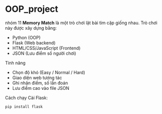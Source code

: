 # OOP_project
nhóm 11
**Memory Match** là một trò chơi lật bài tìm cặp giống nhau. Trò chơi này được xây dựng bằng:
- Python (OOP)
- Flask (Web backend)
- HTML/CSS/JavaScript (Frontend)
- JSON (Lưu điểm số người chơi)

Tính năng
- Chọn độ khó (Easy / Normal / Hard)
- Giao diện web tương tác
- Ghi nhận điểm, số lần đoán
- Lưu điểm cao vào file JSON

Cách chạy 
Cài Flask:
   ```bash
   pip install flask
